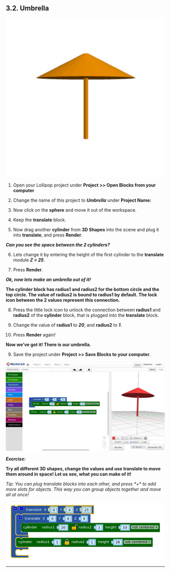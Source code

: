 ## 3.2. Umbrella


![Umbrella.jpg](files/Umbrella.jpg)

1. Open your Lollipop project under **Project >> Open Blocks from your computer**

2. Change the name of this project to ***Umbrella*** under **Project Name:**

3. Now click on the **sphere** and move it out of the workspace.

4. Keep the **translate** block.

5. Now drag another **cylinder** from **3D Shapes** into the scene and plug it into **translate**, and press **Render**.

***Can you see the space between the 2 cylinders?***

6. Lets change it by entering the height of the first cylinder to the **translate** module ***Z = 25***.

7. Press **Render**.

***Ok, now lets make an umbrella out of it!***

**The cylinder block has radius1 and radius2 for the bottom circle and the top circle. The value of radius2 is bound to radius1 by default. The lock icon between the 2 values represent this connection.**

8. Press the little lock icon to unlock the connection between **radius1** and **radius2** of the **cylinder** block, that is plugged into the **translate** block.

9. Change the value of **radius1** to ***20***, and **radius2** to ***1***.

10. Press **Render** again!

**Now we’ve got it! There is our umbrella.**

9. Save the project under **Project >> Save Blocks to your computer**.

![](files/2_2_FirstSteps_1.png)

***Exercise:***

**Try all different 3D shapes, change the values and use translate to move them around in space! Let us see, what you can make of it!**

*Tip: You can plug translate blocks into each other, and press \*+\* to add more slots for objects. This way you can group objects together and move all at once!*

![2_2_FirstSteps_2.png](files/2_2_FirstSteps_2.png)

---

